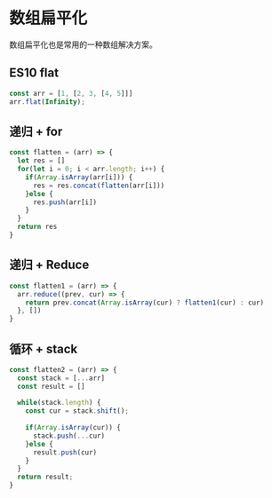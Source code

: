# 数组扁平化

数组扁平化也是常用的一种数组解决方案。

## ES10 flat

```javascript
const arr = [1, [2, 3, [4, 5]]]
arr.flat(Infinity);
```

## 递归 + for

```javascript
const flatten = (arr) => {
  let res = []
  for(let i = 0; i < arr.length; i++) {
    if(Array.isArray(arr[i])) {
      res = res.concat(flatten(arr[i]))
    }else {
      res.push(arr[i])
    }
  }
  return res
}
```

## 递归 + Reduce

```javascript
const flatten1 = (arr) => {
  arr.reduce((prev, cur) => {
    return prev.concat(Array.isArray(cur) ? flatten1(cur) : cur)
  }, [])
}
```

## 循环 + stack 

```javascript
const flatten2 = (arr) => {
  const stack = [...arr]
  const result = []
  
  while(stack.length) {
    const cur = stack.shift();
    
    if(Array.isArray(cur)) {
      stack.push(...cur)
    }else {
      result.push(cur)
    }
  }
  return result;
}
```